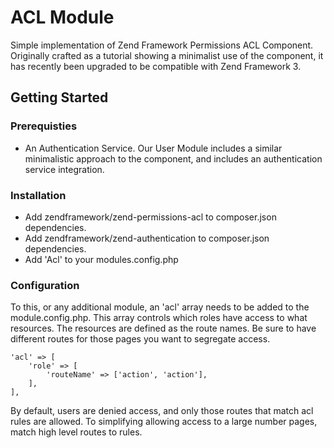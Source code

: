 # ACL Module
Simple implementation of Zend Framework Permissions ACL Component.  Originally crafted as a tutorial showing a minimalist use of the component, it has recently been upgraded to be compatible with Zend Framework 3.  

## Getting Started

### Prerequisties

- An Authentication Service. Our User Module includes a similar minimalistic approach to the component, and includes an authentication service integration.

### Installation

- Add zendframework/zend-permissions-acl to composer.json dependencies.
- Add zendframework/zend-authentication to composer.json dependencies.
- Add 'Acl' to your modules.config.php

### Configuration

To this, or any additional module, an 'acl' array needs to be added to the module.config.php.  This array controls which roles have access to what resources.  The resources are defined as the route names.  Be sure to have different routes for those pages you want to segregate access.

	'acl' => [
		'role' => [
			'routeName' => ['action', 'action'],
		],
	],
	
By default, users are denied access, and only those routes that match acl rules are allowed.  To simplifying allowing access to a large number pages, match high level routes to rules.